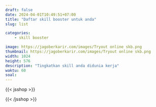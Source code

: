 ```yaml
---
draft: false
date: 2024-04-01T10:49:51+07:00
title: "Daftar skill booster untuk anda"
slug: list

categories:
    - skill booster

image: https://jagoberkarir.com/images/Tryout online skb.png
thumbnail: https://jagoberkarir.com/images/Tryout online skb.png
width: 1024
height: 576
description: "Tingkatkan skill anda didunia kerja"
waktu: 60
soal:
---
```

{{< jsshop >}}
<script>
  var skillbooster = [
    {
      title: "Microsoft Excel",
      desc: "Tingkatkan Keahlian Excel Anda untuk Sukses di Dunia Kerja: Panduan Upgrade Skill dengan Teknik Terkini",
      link: "/categories/excel/",
      image: "/images/skillbooster-excel.png",
      status: 1,
    },
    {
      title: "Google Spreadsheet",
      desc: "Optimalkan Kemampuan Google Spreadsheet untuk Karier Anda: Tips Terbaru untuk Meningkatkan Keahlian di Dunia Kerja",
      link: "/categories/spreadsheet/",
      image: "/images/skillbooster-spreadsheet.png",
      status: 0,
    },
    {
      title: "Database MsAccess",
      desc: "Menjadi Profesional Unggul di Dunia Kerja dengan Menguasai Database MsAccess: Panduan Terbaik untuk Meningkatkan Keahlian Anda",
      link: "/categories/msaccess/",
      image: "/images/skillbooster-excel.png",
      status: 0,
    },
    {
      title: "Appsheet",
      desc: "Menjadi Profesional Unggul di Dunia Kerja dengan Menguasai Aplikasi Appsheet: membuat aplikasi dari spreadsheet atau excel",
      link: "/categories/msaccess/",
      image: "/images/skillbooster-appsheet.png",
      status: 0,
    }
  ]
</script>
{{< /jsshop >}}